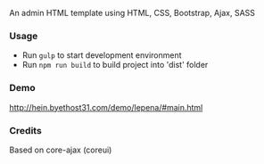 An admin HTML template using HTML, CSS, Bootstrap, Ajax, SASS

### Usage
- Run `gulp` to start development environment
- Run `npm run build` to build project into 'dist' folder

### Demo
http://hein.byethost31.com/demo/lepena/#main.html

### Credits
Based on core-ajax (coreui)